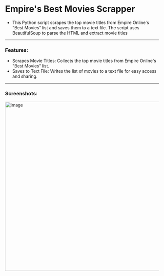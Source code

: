 # Empire's Best Movies Scrapper

- This Python script scrapes the top movie titles from Empire Online's "Best Movies" list and saves them to a text file. The script uses BeautifulSoup to parse the HTML and extract movie titles

---

### Features:

- Scrapes Movie Titles: Collects the top movie titles from Empire Online's "Best Movies" list.
- Saves to Text File: Writes the list of movies to a text file for easy access and sharing.

---

### Screenshots:

<img width="554" alt="image" src="https://github.com/user-attachments/assets/ca72c5c3-cf14-4913-bea5-5bacc4e2bd63" />
